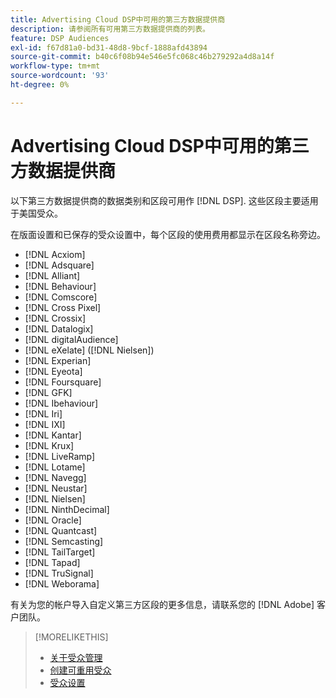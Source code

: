 ```yaml
---
title: Advertising Cloud DSP中可用的第三方数据提供商
description: 请参阅所有可用第三方数据提供商的列表。
feature: DSP Audiences
exl-id: f67d81a0-bd31-48d8-9bcf-1888afd43894
source-git-commit: b40c6f08b94e546e5fc068c46b279292a4d8a14f
workflow-type: tm+mt
source-wordcount: '93'
ht-degree: 0%

---
```


<!-- feature: audiences -->

# Advertising Cloud DSP中可用的第三方数据提供商

以下第三方数据提供商的数据类别和区段可用作 [!DNL DSP]. 这些区段主要适用于美国受众。

在版面设置和已保存的受众设置中，每个区段的使用费用都显示在区段名称旁边。

* [!DNL Acxiom]
* [!DNL Adsquare]
* [!DNL Alliant]
* [!DNL Behaviour]
* [!DNL Comscore]
* [!DNL Cross Pixel]
* [!DNL Crossix]
* [!DNL Datalogix]
* [!DNL digitalAudience]
* [!DNL eXelate] ([!DNL Nielsen])
* [!DNL Experian]
* [!DNL Eyeota]
* [!DNL Foursquare]
* [!DNL GFK]
* [!DNL Ibehaviour]
* [!DNL Iri]
* [!DNL IXI]
* [!DNL Kantar]
* [!DNL Krux]
* [!DNL LiveRamp]
* [!DNL Lotame]
* [!DNL Navegg]
* [!DNL Neustar]
* [!DNL Nielsen]
* [!DNL NinthDecimal]
* [!DNL Oracle]
* [!DNL Quantcast]
* [!DNL Semcasting]
* [!DNL TailTarget]
* [!DNL Tapad]
* [!DNL TruSignal]
* [!DNL Weborama]

有关为您的帐户导入自定义第三方区段的更多信息，请联系您的 [!DNL Adobe] 客户团队。

>[!MORELIKETHIS]
>
>* [关于受众管理](audience-about.md)
>* [创建可重用受众](reusable-audience-create.md)
>* [受众设置](audience-settings.md)

